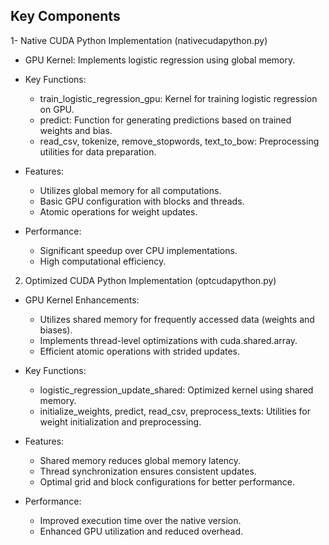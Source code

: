 
## Key Components

1- Native CUDA Python Implementation (nativecudapython.py)
-  GPU Kernel: Implements logistic regression using global memory.
- Key Functions:
  - train_logistic_regression_gpu: Kernel for training logistic regression on GPU.
  - predict: Function for generating predictions based on trained weights and bias.
  - read_csv, tokenize, remove_stopwords, text_to_bow: Preprocessing utilities for data preparation.

- Features:
  - Utilizes global memory for all computations.
  - Basic GPU configuration with blocks and threads.
  - Atomic operations for weight updates.

- Performance:
  - Significant speedup over CPU implementations.
  - High computational efficiency.

2. Optimized CUDA Python Implementation (optcudapython.py)
- GPU Kernel Enhancements:
  - Utilizes shared memory for frequently accessed data (weights and biases).
  - Implements thread-level optimizations with cuda.shared.array.
  - Efficient atomic operations with strided updates.

- Key Functions:
    - logistic_regression_update_shared: Optimized kernel using shared memory.
    - initialize_weights, predict, read_csv, preprocess_texts: Utilities for weight initialization and preprocessing.

- Features:
    - Shared memory reduces global memory latency.
    - Thread synchronization ensures consistent updates.
    - Optimal grid and block configurations for better performance.

- Performance:
   - Improved execution time over the native version.
   - Enhanced GPU utilization and reduced overhead.

